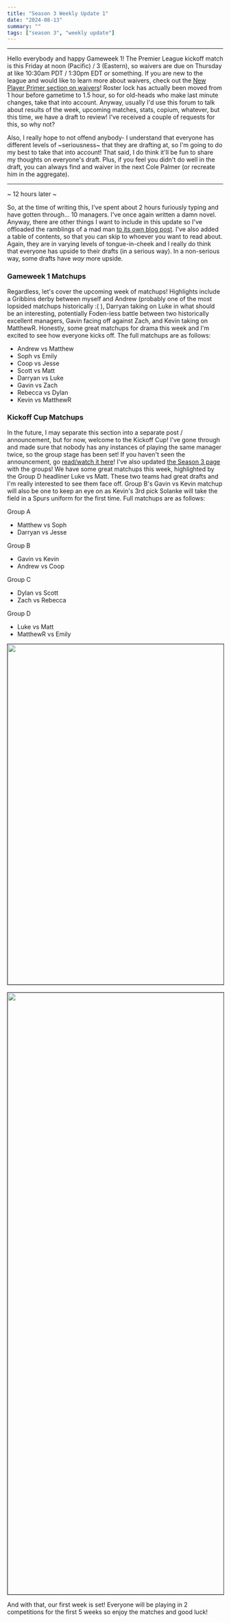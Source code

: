 ```yaml
---
title: "Season 3 Weekly Update 1"
date: "2024-08-13"
summary: ""
tags: ["season 3", "weekly update"]
---
```


<style>
img {
  display: block;
  margin-left: auto;
  margin-right: auto;
  border: 1px solid;
}
</style>

---

Hello everybody and happy Gameweek 1! The Premier League kickoff match is this Friday at noon (Pacific) / 3 (Eastern), so waivers are due on Thursday at like 10:30am PDT / 1:30pm EDT or something. If you are new to the league and would like to learn more about waivers, check out the <u>[New Player Primer section on waivers](/posts/new-player-primer#waivers)</u>! Roster lock has actually been moved from 1 hour before gametime to 1.5 hour, so for old-heads who make last minute changes, take that into account. Anyway, usually I'd use this forum to talk about results of the week, upcoming matches, stats, copium, whatever, but this time, we have a draft to review! I've received a couple of requests for this, so why not?

Also, I really hope to not offend anybody- I understand that everyone has different levels of ~seriousness~ that they are drafting at, so I'm going to do my best to take that into account! That said, I do think it'll be fun to share my thoughts on everyone's draft. Plus, if you feel you didn't do well in the draft, you can always find and waiver in the next Cole Palmer (or recreate him in the aggregate).

---

~ 12 hours later ~

So, at the time of writing this, I've spent about 2 hours furiously typing and have gotten through... 10 managers. I've once again written a damn novel. Anyway, there are other things I want to include in this update so I've offloaded the ramblings of a mad man <u>[to its own blog post](/posts/season-3-draft-review)</u>. I've also added a table of contents, so that you can skip to whoever you want to read about. Again, they are in varying levels of tongue-in-cheek and I really do think that everyone has upside to their drafts (in a serious way). In a non-serious way, some drafts have _way_ more upside.

### Gameweek 1 Matchups

Regardless, let's cover the upcoming week of matchups! Highlights include a Gribbins derby between myself and Andrew (probably one of the most lopsided matchups historically :( ), Darryan taking on Luke in what should be an interesting, potentially Foden-less battle between two historically excellent managers, Gavin facing off against Zach, and Kevin taking on MatthewR. Honestly, some great matchups for drama this week and I'm excited to see how everyone kicks off. The full matchups are as follows:

- Andrew vs Matthew
- Soph vs Emily
- Coop vs Jesse
- Scott vs Matt
- Darryan vs Luke
- Gavin vs Zach
- Rebecca vs Dylan
- Kevin vs MatthewR

### Kickoff Cup Matchups

In the future, I may separate this section into a separate post / announcement, but for now, welcome to the Kickoff Cup! I've gone through and made sure that nobody has any instances of playing the same manager twice, so the group stage has been set! If you haven't seen the announcement, go [read/watch it here](/posts/kickoff-tournament-24)! I've also updated [the Season 3 page](/pages/history/season_24_25) with the groups! We have some great matchups this week, highlighted by the Group D headliner Luke vs Matt. These two teams had great drafts and I'm really interested to see them face off. Group B's Gavin vs Kevin matchup will also be one to keep an eye on as Kevin's 3rd pick Solanke will take the field in a Spurs uniform for the first time. Full matchups are as follows:

Group A

- Matthew vs Soph
- Darryan vs Jesse

Group B

- Gavin vs Kevin
- Andrew vs Coop

Group C

- Dylan vs Scott
- Zach vs Rebecca

Group D

- Luke vs Matt
- MatthewR vs Emily

<img src="/images/season-3/season-3-wu/season-3-wu-1-groups.png" width="792vh" height="auto">
<br/>
<img src="/images/season-3/season-3-wu/season-3-wu-1-bracket.png" width="1400vh" height="auto">

And with that, our first week is set! Everyone will be playing in 2 competitions for the first 5 weeks so enjoy the matches and good luck!

